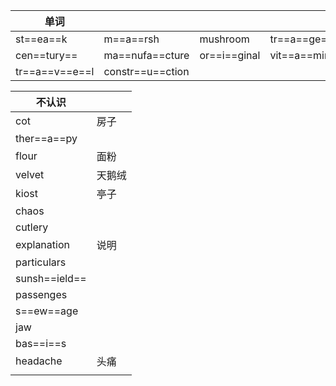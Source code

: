 | 单词           |                  |              |                 |             |                |            |
| -------------- | ---------------- | ------------ | --------------- | ----------- | -------------- | ---------- |
| st==ea==k      | m==a==rsh        | mushroom     | tr==a==ge==d==y | tr==o==uble | ==waste==      | c==areer== |
| cen==tury==    | ma==nufa==cture  | or==i==ginal | vit==a==min     | mo==n==th   | p==e==tr==o==l | di==n==ing |
| tr==a==v==e==l | constr==u==ction |              |                 |             |                |            |

| 不认识        |        |
| ------------- | ------ |
| cot           | 房子   |
| ther==a==py   |        |
| flour         | 面粉   |
| velvet        | 天鹅绒 |
| kiost         | 亭子   |
| chaos         |        |
| cutlery       |        |
| explanation   | 说明   |
| particulars   |        |
| sunsh==ield== |        |
| passenges     |        |
| s==ew==age    |        |
| jaw           |        |
| bas==i==s     |        |
| headache      | 头痛   |
|               |        |
